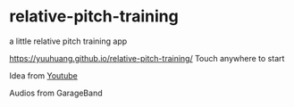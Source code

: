 # relative-pitch-training
a little relative pitch training app

https://yuuhuang.github.io/relative-pitch-training/
Touch anywhere to start

Idea from [Youtube](https://www.youtube.com/watch?v=GQN5jD5IuAQ&list=PL4kO9X8U3BRZMn8BJuM55WZ1B1n9wgzCm&index=1)

Audios from GarageBand
